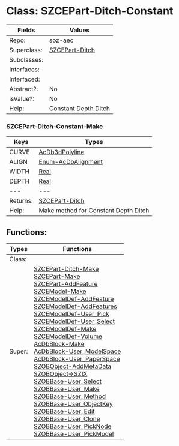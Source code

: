 
# Class:	SZCEPart-Ditch-Constant

| Fields | Values |
| --------- | --------- |
| Repo: | soz-aec |
| Superclass: | [SZCEPart-Ditch](SZCEPart-Ditch.html) |
| Subclasses: |  |
| Interfaces: |  |
| Interfaced: |  |
| Abstract?: | No |
| isValue?: | No |
| Help: | Constant Depth Ditch |

### SZCEPart-Ditch-Constant-Make

| Keys | Types |
| --------- | --------- |
| CURVE | [AcDb3dPolyline](AcDb3dPolyline.html) |
| ALIGN | [Enum-AcDbAlignment](Enum-AcDbAlignment.html) |
| WIDTH | [Real](Real.html) |
| DEPTH | [Real](Real.html) |
| **---** | **---** |
| Returns: | [SZCEPart-Ditch](SZCEPart-Ditch.html) |
| Help: | Make method for Constant Depth Ditch |


## Functions:

| Types | Functions |
| --------- | --------- |
| Class: |  |
| Super: | [SZCEPart-Ditch-Make](SZCEPart-Ditch.html) <br> [SZCEPart-Make](SZCEPart.html) <br> [SZCEPart-AddFeature](SZCEPart.html) <br> [SZCEModel-Make](SZCEModel.html) <br> [SZCEModelDef-AddFeature](SZCEModelDef.html) <br> [SZCEModelDef-AddFeatures](SZCEModelDef.html) <br> [SZCEModelDef-User_Pick](SZCEModelDef.html) <br> [SZCEModelDef-User_Select](SZCEModelDef.html) <br> [SZCEModelDef-Make](SZCEModelDef.html) <br> [SZCEModelDef-Volume](SZCEModelDef.html) <br> [AcDbBlock-Make](AcDbBlock.html) <br> [AcDbBlock-User_ModelSpace](AcDbBlock.html) <br> [AcDbBlock-User_PaperSpace](AcDbBlock.html) <br> [SZOBObject-AddMetaData](SZOBObject.html) <br> [SZOBObject->SZIX](SZOBObject.html) <br> [SZOBBase-User_Select](SZOBBase.html) <br> [SZOBBase-User_Make](SZOBBase.html) <br> [SZOBBase-User_Method](SZOBBase.html) <br> [SZOBBase-User_ObjectKey](SZOBBase.html) <br> [SZOBBase-User_Edit](SZOBBase.html) <br> [SZOBBase-User_Clone](SZOBBase.html) <br> [SZOBBase-User_PickNode](SZOBBase.html) <br> [SZOBBase-User_PickModel](SZOBBase.html) |


